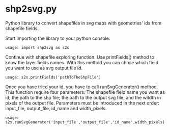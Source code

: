 # shp2svg.py
Python library to convert shapefiles in svg maps with geometries' ids from shapefile fields.

Start importing the library to your python console:

  	usage: import shp2svg as s2s

Continue with shapefile exploring function. Use printFields() method to know the layer fields names. With this method you can chose which field you want to use as svg output file id.

  	usage: s2s.printFields('pathToTheShpFile')
  
Once you have tried your id, you have to call runSvgGenerator() method. This function require four parameters: The shapefile field name you want as id; the path to the shp file; the path to the output svg file, and the witdth in pixels of the output file. Parameters must be introduced in the next order: input_file, output_file, id_name and width_pixels.

  	usage: s2s.runSvgGenerator('input_file','output_file','id_name',width_pixels)
